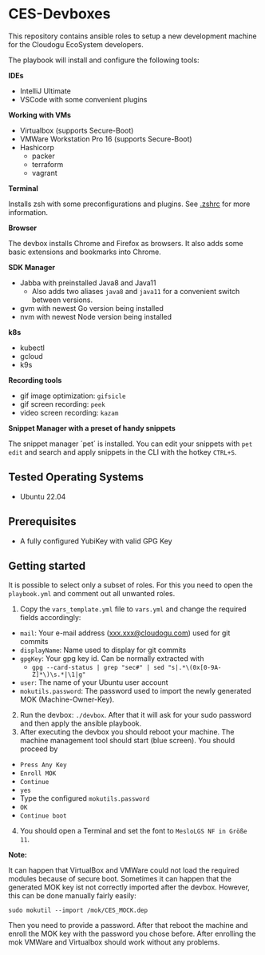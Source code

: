 # CES-Devboxes

This repository contains ansible roles to setup a new development machine for the Cloudogu EcoSystem developers.

The playbook will install and configure the following tools:

**IDEs**

- IntelliJ Ultimate
- VSCode with some convenient plugins

**Working with VMs**

- Virtualbox (supports Secure-Boot)
- VMWare Workstation Pro 16 (supports Secure-Boot)
- Hashicorp
  - packer
  - terraform
  - vagrant

**Terminal**

Installs zsh with some preconfigurations and plugins. See [.zshrc](config/zshrc) for more information.

**Browser**

The devbox installs Chrome and Firefox as browsers. It also adds some basic extensions and bookmarks into Chrome.

**SDK Manager**

- Jabba with preinstalled Java8 and Java11
  - Also adds two aliases `java8` and `java11` for a convenient switch between versions.
- gvm with newest Go version being installed
- nvm with newest Node version being installed

**k8s**

- kubectl
- gcloud
- k9s

**Recording tools**

- gif image optimization: `gifsicle`
- gif screen recording: `peek`
- video screen recording: `kazam`

**Snippet Manager with a preset of handy snippets**

The snippet manager ´pet´ is installed. You can edit your snippets with `pet edit` and search and apply snippets in the
CLI with the hotkey `CTRL+S`.

## Tested Operating Systems

* Ubuntu 22.04

## Prerequisites

* A fully configured YubiKey with valid GPG Key

## Getting started

It is possible to select only a subset of roles. For this you need to open the `playbook.yml` and comment out all unwanted roles. 

1. Copy the `vars_template.yml` file to `vars.yml` and change the required fields accordingly:
  - `mail`: Your e-mail address (xxx.xxx@cloudogu.com) used for git commits
  - `displayName`: Name used to display for git commits
  - `gpgKey`: Your gpg key id. Can be normally extracted with
      - `gpg --card-status | grep "sec#" | sed "s|.*\(0x[0-9A-Z]*\)\s.*|\1|g"`
  - `user`: The name of your Ubuntu user account
  - `mokutils.password`: The password used to import the newly generated MOK (Machine-Owner-Key).
2. Run the devbox: `./devbox`. After that it will ask for your sudo password and then apply the ansible playbook.
3. After executing the
   devbox you should reboot your machine. The machine management tool should start (blue screen). You should proceed by
  - `Press Any Key`
  - `Enroll MOK`
  - `Continue`
  - `yes`
  - Type the configured `mokutils.password`
  - `OK`
  - `Continue boot`
4. You should open a Terminal and set the font to `MesloLGS NF in Größe 11`.

**Note:**

It can happen that VirtualBox and VMWare could not load the required modules because of secure boot. Sometimes it can
happen that the generated MOK key ist not correctly imported after the devbox. However, this can be done manually fairly
easily:

```
sudo mokutil --import /mok/CES_MOCK.dep
```

Then you need to provide a password. After that reboot the machine and enroll the MOK key with the password you chose
before. After enrolling the mok VMWare and Virtualbox should work without any problems.

